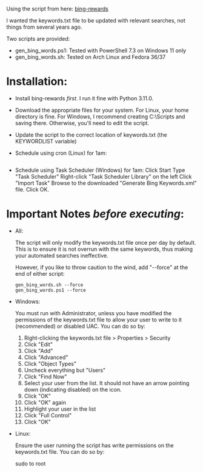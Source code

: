 Using the script from here:  [bing-rewards](https://github.com/jack-mil/bing-rewards "Bing Rewards")

I wanted the keywords.txt file to be updated with relevant searches, not things from several years ago.

Two scripts are provided:

- gen_bing_words.ps1:  Tested with PowerShell 7.3 on Windows 11 only
- gen_bing_words.sh:   Tested on Arch Linux and Fedora 36/37

# Installation:

- Install bing-rewards *first*.  I run it fine with Python 3.11.0.

- Download the appropriate files for your system.
   For Linux, your home directory is fine.
   For Windows, I recommend creating C:\Scripts and saving there.  Otherwise, you'll need to edit the script.

- Update the script to the correct location of keywords.txt (the KEYWORDLIST variable)

- Schedule using cron (Linux) for 1am:

     ```echo "0 1 * * * bash ~/gen_bing_words.sh > ~/updatewords.txt" | crontab

- Schedule using Task Scheduler (Windows) for 1am:
     Click Start
     Type "Task Scheduler"
     Right-click "Task Scheduler Library" on the left
     Click "Import Task"
     Browse to the downloaded "Generate Bing Keywords.xml" file.
     Click OK.

# Important Notes *before executing*:

- All:

   The script will only modify the keywords.txt file once per day by default.  This is to ensure it is not overrun with the same keywords, thus making your automated searches ineffective.

   However, if you like to throw caution to the wind, add "--force" at the end of either script:

      gen_bing_words.sh --force
      gen_bing_words.ps1 --force

- Windows:  

   You must run with Administrator, unless you have modified the permissions of the keywords.txt file to allow your user to write to it (recommended) or disabled UAC.  You can do so by:

     1.  Right-clicking the keywords.txt file > Properties > Security
     2.  Click "Edit"
     3.  Click "Add"
     4.  Click "Advanced"
     5.  Click "Object Types"
     6.  Uncheck everything but "Users"
     7.  Click "Find Now"
     8.  Select your user from the list.  It should not have an arrow pointing down (indicating disabled) on the icon.
     9.  Click "OK"
     10. Click "OK" again
     11. Highlight your user in the list
     12. Click "Full Control"
     13. Click "OK"

- Linux:

   Ensure the user running the script has write permissions on the keywords.txt file.  You can do so by:

     sudo to root
     
     ```chown <your username> /path/to/keywords.txt